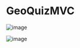 # GeoQuizMVC

![image](https://github.com/andriimazurets/GeoQuizMVC/assets/127737896/ed96859f-b2e0-4c45-a56a-63b69e1cc735)

![image](https://github.com/andriimazurets/GeoQuizMVC/assets/127737896/5c29e1a6-c7b0-4e16-8058-6e2757084e68)

